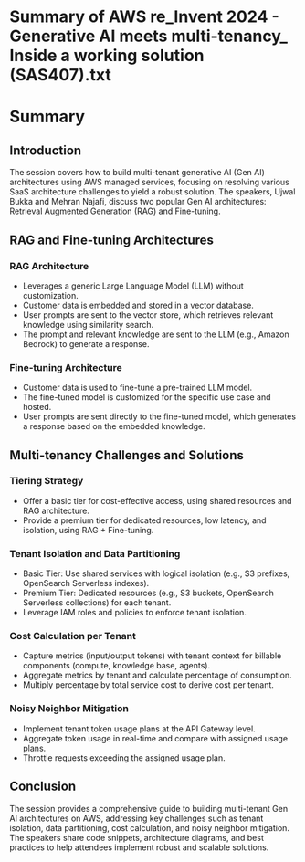# Summary of AWS re_Invent 2024 - Generative AI meets multi-tenancy_ Inside a working solution (SAS407).txt

# Summary

## Introduction

The session covers how to build multi-tenant generative AI (Gen AI) architectures using AWS managed services, focusing on resolving various SaaS architecture challenges to yield a robust solution. The speakers, Ujwal Bukka and Mehran Najafi, discuss two popular Gen AI architectures: Retrieval Augmented Generation (RAG) and Fine-tuning.

## RAG and Fine-tuning Architectures

### RAG Architecture

- Leverages a generic Large Language Model (LLM) without customization.
- Customer data is embedded and stored in a vector database.
- User prompts are sent to the vector store, which retrieves relevant knowledge using similarity search.
- The prompt and relevant knowledge are sent to the LLM (e.g., Amazon Bedrock) to generate a response.

### Fine-tuning Architecture

- Customer data is used to fine-tune a pre-trained LLM model.
- The fine-tuned model is customized for the specific use case and hosted.
- User prompts are sent directly to the fine-tuned model, which generates a response based on the embedded knowledge.

## Multi-tenancy Challenges and Solutions

### Tiering Strategy

- Offer a basic tier for cost-effective access, using shared resources and RAG architecture.
- Provide a premium tier for dedicated resources, low latency, and isolation, using RAG + Fine-tuning.

### Tenant Isolation and Data Partitioning

- Basic Tier: Use shared services with logical isolation (e.g., S3 prefixes, OpenSearch Serverless indexes).
- Premium Tier: Dedicated resources (e.g., S3 buckets, OpenSearch Serverless collections) for each tenant.
- Leverage IAM roles and policies to enforce tenant isolation.

### Cost Calculation per Tenant

- Capture metrics (input/output tokens) with tenant context for billable components (compute, knowledge base, agents).
- Aggregate metrics by tenant and calculate percentage of consumption.
- Multiply percentage by total service cost to derive cost per tenant.

### Noisy Neighbor Mitigation

- Implement tenant token usage plans at the API Gateway level.
- Aggregate token usage in real-time and compare with assigned usage plans.
- Throttle requests exceeding the assigned usage plan.

## Conclusion

The session provides a comprehensive guide to building multi-tenant Gen AI architectures on AWS, addressing key challenges such as tenant isolation, data partitioning, cost calculation, and noisy neighbor mitigation. The speakers share code snippets, architecture diagrams, and best practices to help attendees implement robust and scalable solutions.